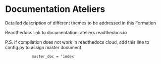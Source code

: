 # Documentation Ateliers

Detailed description of different themes to be addressed in this Formation

Readthedocs link to documentation: ateliers.readthedocs.io


P.S. if compilation does not work in readthedocs cloud, add this line to config.py to assign master document

     		    master_doc = 'index'